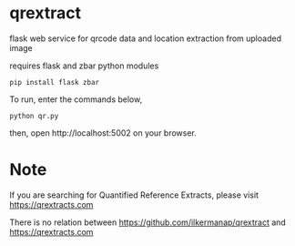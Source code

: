 # qrextract
flask web service for qrcode data and location extraction from uploaded image

requires flask and zbar python modules

    pip install flask zbar

To run, enter the commands below,

    python qr.py

then, open http://localhost:5002 on your browser.


# Note

If you are searching for Quantified Reference Extracts, please visit https://qrextracts.com

There is no relation between https://github.com/ilkermanap/qrextract   and  https://qrextracts.com

